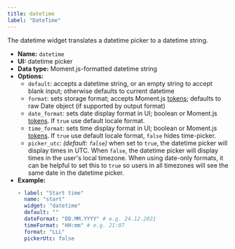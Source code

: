 ```yaml
---
title: datetime
label: "DateTime"
---
```


The datetime widget translates a datetime picker to a datetime string.

- **Name:** `datetime`
- **UI:** datetime picker
- **Data type:** Moment.js-formatted datetime string
- **Options:**
  - `default`: accepts a datetime string, or an empty string to accept blank input; otherwise defaults to current datetime
  - `format`: sets storage format; accepts Moment.js [tokens](https://momentjs.com/docs/#/parsing/string-format/); defaults to raw Date object (if supported by output format)
  - `date_format`: sets date display format in UI; boolean or Moment.js [tokens](https://momentjs.com/docs/#/parsing/string-format/). If `true` use default locale format.
  - `time_format`: sets time display format in UI; boolean or Moment.js [tokens](https://momentjs.com/docs/#/parsing/string-format/). If `true` use default locale format, `false` hides time-picker.
  - `picker_utc`: _(default: `false`)_ when set to `true`, the datetime picker will display times in UTC. When `false`, the datetime picker will display times in the user's local timezone. When using date-only formats, it can be helpful to set this to `true` so users in all timezones will see the same date in the datetime picker.
- **Example:**
    ```yaml
    - label: "Start time"
      name: "start"
      widget: "datetime"
      default: ""
      dateFormat: "DD.MM.YYYY" # e.g. 24.12.2021
      timeFormat: "HH:mm" # e.g. 21:07
      format: "LLL"
      pickerUtc: false
    ```
